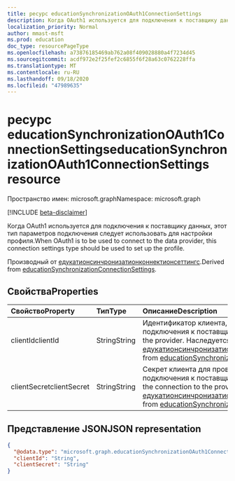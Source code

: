 ```yaml
---
title: ресурс educationSynchronizationOAuth1ConnectionSettings
description: Когда OAuth1 используется для подключения к поставщику данных, этот тип параметров подключения следует использовать для настройки профиля.
localization_priority: Normal
author: mmast-msft
ms.prod: education
doc_type: resourcePageType
ms.openlocfilehash: a73876185469ab762a08f409028880a4f7234d45
ms.sourcegitcommit: acdf972e2f25fef2c6855f6f28a63c0762228ffa
ms.translationtype: MT
ms.contentlocale: ru-RU
ms.lasthandoff: 09/18/2020
ms.locfileid: "47989635"
---
```

# <a name="educationsynchronizationoauth1connectionsettings-resource"></a><span data-ttu-id="e5b82-103">ресурс educationSynchronizationOAuth1ConnectionSettings</span><span class="sxs-lookup"><span data-stu-id="e5b82-103">educationSynchronizationOAuth1ConnectionSettings resource</span></span>

<span data-ttu-id="e5b82-104">Пространство имен: microsoft.graph</span><span class="sxs-lookup"><span data-stu-id="e5b82-104">Namespace: microsoft.graph</span></span>

[!INCLUDE [beta-disclaimer](../../includes/beta-disclaimer.md)]

<span data-ttu-id="e5b82-105">Когда OAuth1 используется для подключения к поставщику данных, этот тип параметров подключения следует использовать для настройки профиля.</span><span class="sxs-lookup"><span data-stu-id="e5b82-105">When OAuth1 is to be used to connect to the data provider, this connection settings type should be used to set up the profile.</span></span>

<span data-ttu-id="e5b82-106">Производный от [едукатионсинчронизатионконнектионсеттингс].</span><span class="sxs-lookup"><span data-stu-id="e5b82-106">Derived from [educationSynchronizationConnectionSettings].</span></span>

## <a name="properties"></a><span data-ttu-id="e5b82-107">Свойства</span><span class="sxs-lookup"><span data-stu-id="e5b82-107">Properties</span></span>

| <span data-ttu-id="e5b82-108">Свойство</span><span class="sxs-lookup"><span data-stu-id="e5b82-108">Property</span></span>     | <span data-ttu-id="e5b82-109">Тип</span><span class="sxs-lookup"><span data-stu-id="e5b82-109">Type</span></span>   | <span data-ttu-id="e5b82-110">Описание</span><span class="sxs-lookup"><span data-stu-id="e5b82-110">Description</span></span>                                                                                                                |
| :----------- | :----- | :------------------------------------------------------------------------------------------------------------------------- |
| <span data-ttu-id="e5b82-111">clientId</span><span class="sxs-lookup"><span data-stu-id="e5b82-111">clientId</span></span>     | <span data-ttu-id="e5b82-112">String</span><span class="sxs-lookup"><span data-stu-id="e5b82-112">String</span></span> | <span data-ttu-id="e5b82-113">Идентификатор клиента, используемый для подключения к поставщику.</span><span class="sxs-lookup"><span data-stu-id="e5b82-113">Client ID used to connect to the provider.</span></span> <span data-ttu-id="e5b82-114">Наследуется от [едукатионсинчронизатионконнектионсеттингс].</span><span class="sxs-lookup"><span data-stu-id="e5b82-114">Inherited from [educationSynchronizationConnectionSettings].</span></span>                    |
| <span data-ttu-id="e5b82-115">clientSecret</span><span class="sxs-lookup"><span data-stu-id="e5b82-115">clientSecret</span></span> | <span data-ttu-id="e5b82-116">String</span><span class="sxs-lookup"><span data-stu-id="e5b82-116">String</span></span> | <span data-ttu-id="e5b82-117">Секрет клиента для проверки подлинности подключения к поставщику.</span><span class="sxs-lookup"><span data-stu-id="e5b82-117">Client secret to authenticate the connection to the provider.</span></span> <span data-ttu-id="e5b82-118">Наследуется от [едукатионсинчронизатионконнектионсеттингс].</span><span class="sxs-lookup"><span data-stu-id="e5b82-118">Inherited from [educationSynchronizationConnectionSettings].</span></span> |

[едукатионсинчронизатионконнектионсеттингс]: educationsynchronizationconnectionsettings.md
[educationsynchronizationconnectionsettings]: educationsynchronizationconnectionsettings.md

## <a name="json-representation"></a><span data-ttu-id="e5b82-120">Представление JSON</span><span class="sxs-lookup"><span data-stu-id="e5b82-120">JSON representation</span></span>

<!-- {
  "blockType": "resource",
  "@odata.type": "microsoft.graph.educationSynchronizationOAuth1ConnectionSettings"
}-->

```json
{
  "@odata.type": "microsoft.graph.educationSynchronizationOAuth1ConnectionSettings",
  "clientId": "String",
  "clientSecret": "String"
}
```


